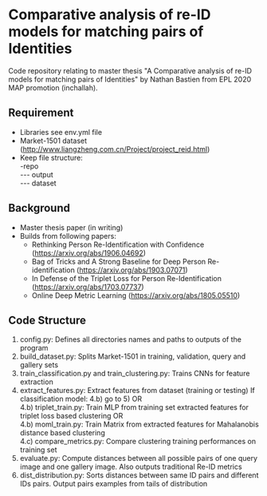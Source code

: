 # Comparative analysis of re-ID models for matching pairs of Identities

Code repository relating to master thesis "A Comparative analysis of re-ID models for matching pairs of Identities" by Nathan Bastien from EPL 2020 MAP promotion (inchallah).

## Requirement

- Libraries see env.yml file
- Market-1501 dataset (http://www.liangzheng.com.cn/Project/project_reid.html)
- Keep file structure:  
	-repo  
	--- output  
	--- dataset

## Background

- Master thesis paper (in writing)
- Builds from following papers:
	- Rethinking Person Re-Identification with Confidence (https://arxiv.org/abs/1906.04692)
	- Bag of Tricks and A Strong Baseline for Deep Person Re-identification (https://arxiv.org/abs/1903.07071)
	- In Defense of the Triplet Loss for Person Re-Identification (https://arxiv.org/abs/1703.07737)
	- Online Deep Metric Learning (https://arxiv.org/abs/1805.05510)

## Code Structure

1) config.py: Defines all directories names and paths to outputs of the program
2) build_dataset.py: Splits Market-1501 in training, validation, query and gallery sets
3) train_classification.py and train_clustering.py: Trains CNNs for feature extraction
4) extract_features.py: Extract features from dataset (training or testing)
If classification model:
	4.b) go to 5) OR  
	4.b) triplet_train.py: Train MLP from training set extracted features for triplet loss based clustering OR  
	4.b) moml_train.py: Train Matrix from extracted features for Mahalanobis distance based clustering  
	4.c) compare_metrics.py: Compare clustering training performances on training set
5) evaluate.py: Compute distances between all possible pairs of one query image and one gallery image. Also outputs traditional Re-ID metrics
6) dist_distribution.py: Sorts distances between same ID pairs and different IDs pairs. Output pairs examples from tails of distribution